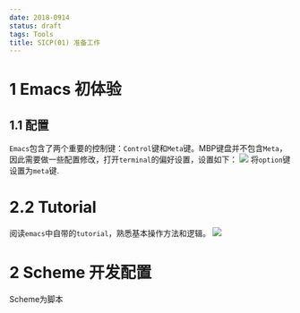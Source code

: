 ```yaml
---
date: 2018-0914
status: draft
tags: Tools
title: SICP(01) 准备工作
---
```

# 1 Emacs 初体验
## 1.1 配置
`Emacs`包含了两个重要的控制键：`Control`键和`Meta`键。MBP键盘并不包含`Meta`，因此需要做一些配置修改，打开`terminal`的偏好设置，设置如下：
![](./_image/meta.jpg)
将`option`键设置为`meta`键.
# 2.2 Tutorial
阅读`emacs`中自带的`tutorial`，熟悉基本操作方法和逻辑。
![](./_image/Emacs.png)
# 2 Scheme 开发配置
Scheme为脚本